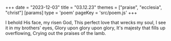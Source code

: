 +++
date = "2023-12-03"
title = "03.12.23"
themes = ["praise", "ecclesia", "christ"]
[params]
  type = 'poem'
  pageKey = 'src/poem.js'
+++

I behold His face, my risen God,
This perfect love that wrecks my soul,
I see it in my brothers' eyes,
Glory upon glory upon glory,
It's majesty that fills up overflowing,
Crying out the praises of the lamb.
